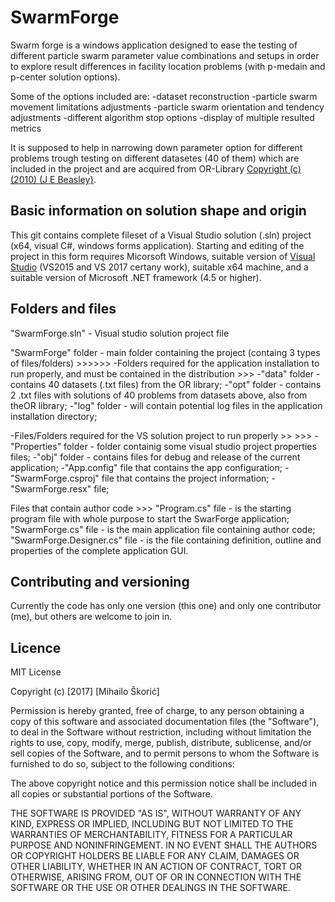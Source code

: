 # SwarmForge
Swarm forge is a windows application designed to ease the testing of different particle swarm parameter value combinations and setups in order to explore result differences in facility location problems (with p-medain and p-center solution options).

Some of the options included are:
-dataset reconstruction
-particle swarm movement limitations adjustments
-particle swarm orientation and tendency adjustments
-different algorithm stop options
-display of multiple resulted metrics

It is supposed to help in narrowing down parameter option for different problems trough testing on different datasetes (40 of them) which are included in the project and are acquired from OR-Library [Copyright (c) (2010) (J E Beasley}](http://people.brunel.ac.uk/~mastjjb/jeb/orlib/legal.html).

## Basic information on solution shape and origin
This git contains complete fileset of a Visual Studio solution (.sln) project (x64, visual C#, windows forms application).
Starting and editing of the project in this form requires Micorsoft Windows, suitable version of [Visual Studio](https://www.visualstudio.com/) (VS2015 and VS 2017 certany work), suitable x64 machine, and a suitable version of Microsoft .NET framework (4.5 or higher).

## Folders and files

"SwarmForge.sln" - Visual studio solution project file

"SwarmForge" folder - main folder containing the project (containg 3 types of files/folders) >>>>>>
 -Folders required for the application installation to run properly, and must be contained in the distribution >>>
  -"data" folder - contains 40 datasets (.txt files) from the OR library;
  -"opt" folder - contains 2 .txt files with solutions of 40 problems from datasets above, also from theOR library;
  -"log" folder - will contain potential log files in the application installation directory;  
    
 -Files/Folders required for the VS solution project to run properly >> >>>
  -"Properties" folder - folder containig some visual studio project properties files;
  -"obj" folder - contains files for debug and release of the current application;
  -"App.config" file that contains the app configuration;
  -"SwarmForge.csproj" file that contains the project information;
  -"SwarmForge.resx" file;
   
   Files that contain author code >>>
      "Program.cs" file - is the starting program file with whole purpose to start the SwarForge application;
      "SwarmForge.cs" file - is the main application file containing author code;
      "SwarmForge.Designer.cs" file - is the file containing definition, outline and properties of the complete application GUI.

## Contributing and versioning
Currently the code has only one version (this one) and only one contributor (me), but others are welcome to join in.

## Licence
MIT License

Copyright (c) [2017] [Mihailo Škorić]

Permission is hereby granted, free of charge, to any person obtaining a copy
of this software and associated documentation files (the "Software"), to deal
in the Software without restriction, including without limitation the rights
to use, copy, modify, merge, publish, distribute, sublicense, and/or sell
copies of the Software, and to permit persons to whom the Software is
furnished to do so, subject to the following conditions:

The above copyright notice and this permission notice shall be included in all
copies or substantial portions of the Software.

THE SOFTWARE IS PROVIDED "AS IS", WITHOUT WARRANTY OF ANY KIND, EXPRESS OR
IMPLIED, INCLUDING BUT NOT LIMITED TO THE WARRANTIES OF MERCHANTABILITY,
FITNESS FOR A PARTICULAR PURPOSE AND NONINFRINGEMENT. IN NO EVENT SHALL THE
AUTHORS OR COPYRIGHT HOLDERS BE LIABLE FOR ANY CLAIM, DAMAGES OR OTHER
LIABILITY, WHETHER IN AN ACTION OF CONTRACT, TORT OR OTHERWISE, ARISING FROM,
OUT OF OR IN CONNECTION WITH THE SOFTWARE OR THE USE OR OTHER DEALINGS IN THE
SOFTWARE.
